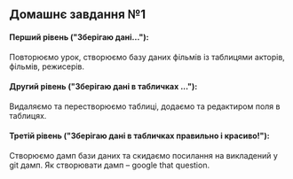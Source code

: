 
## Домашнє завдання №1

#### Перший рівень ("Зберігаю дані..."):
Повторюємо урок, створюємо базу даних фільмів із таблицями акторів, фільмів, режисерів.

#### Другий рівень ("Зберігаю дані в табличках ..."):
Видаляємо та перестворюємо таблиці, додаємо та редактиром поля в таблицях.

#### Третій рівень ("Зберігаю дані в табличках правильно і красиво!"):
Створюємо дамп бази даних та скидаємо посилання на викладений у git дамп. Як створювати дамп – google that question.
